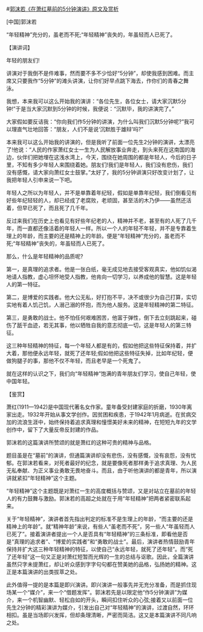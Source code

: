 #[郭沫若《在萧红墓前的5分钟演讲》原文及赏析](https://www.vrrw.net/wx/14521.html)

[中国]郭沫若

“年轻精神”充分的，虽老而不死;“年轻精神”丧失的，年虽轻而人已死了。

【演讲词】

年轻的朋友们!

讲演对于我倒不是件难事，然而要不多不少恰好“5分钟”，却使我感到困难。而主席又只要我作“5分钟”的滩头讲演，让你们好早点跳下海去，作你们的青春之舞泳。

我想，本来我可以这么开始我的演讲：“各位先生，各位女士，请大家沉默5分钟!”于是当大家沉默到5分钟的时候，我便说：“沉默毕，我的讲演完了。”

大家假如要反诘我：“你向我们作5分钟的讲演，为什么叫我们沉默5分钟呢?”我可以理直气壮地回答：“朋友，人们不是说‘沉默胜于雄辩’吗?”

本来我可以这么开始我的讲演的，但是我听了前面一位先生2分钟的演讲，太漂亮了!他说：“人民的作家萧红女士一生为人民解放事业奔走，到头来死在这南国的海边，伙伴们把她埋在这浅水湾上，今天，围绕在她周围的都是年轻人，今后的日子里，不知有多少年轻人来围绕着她。朋友们!我们是年轻人，我们没有悲伤，我们没有感慨，请大家向萧红女士鼓掌。”太好了，我的5分钟讲演只好改变计划了，让我把年轻人引申来说一下吧。

年轻人之所以为年轻人，并不是单靠着年纪轻，假如是单靠年纪轻，我们倒看见有好些年纪轻轻的人，却已经成了老腐败，老顽固，甚至活的木乃伊——虽然还活着，但早已死了，而且死了几千年。

反过来我们在历史上也看见有好些年纪老的人，精神并不老，甚至有的人死了几千年，而一直都还像活着的年轻人一样。所以一个人的年轻不年轻，并不是专靠着生理上的年龄，而主要的还是精神上的年龄。便是“年轻精神”充分的，虽老而不死;“年轻精神”丧失的，年虽轻而人已死了。

那么，什么是年轻精神的品质呢?

第一，是真理的追求者。他是一张白纸，毫无成见地去接受客观真实，他如饥似渴地请人指教，虚心坦怀地受人指教，他肯向一切学习，以养成他的智慧。这是年轻人的第一特征。

第二，是博爱的实践者。他大公无私，好打抱不平，决不或很少为自己打算，实切实地有着人饥己饥，人溺己溺的怀抱，而为他人服务。这是年轻精神的第二特征。

第三，是勇敢的战士。他不怕任何艰难困苦，他富于弹性，倒下去立刻跳起来，碰伤了舐干血迹，若无其事，他以牺牲自我的意志彻底一切，这是年轻人的第三特征。

这三种年轻精神的特征，每一个年轻人都是有的，假如他把这些特征保持着，并扩大着，那他便永远年轻，就死了还年轻;假如他把这些特征失掉，比如年纪轻，便做狗腿子的事，那他不仅不年轻，而且老早是一个死鬼了。

就在这样的认识之下，我们向“年轻精神”饱满的青年朋友们学习，使自己年轻，使中国年轻。



【鉴赏】

萧红(1911—1942)是中国现代著名女作家。童年备受封建家庭的折磨，1930年离家出走。1932年开始从事文学创作。因贫困和疾患，于1942年1月病逝。在贫病交加的流浪生涯中，始终保持着追求真理和憧憬美好未来的精神，在短短九年的文学创作中，留下了大量反帝反封建的作品。

郭沫若的这篇演讲所赞颂的就是萧红的这种可贵的精神与品格。

题目虽是在“墓前”的演讲，但通篇演讲却没有悲伤，没有感慨，没有哀怨，没有忧郁。在郭沫若看来，对死者最好的纪念，就是要像死者那样勇于追求真理、为人民无私奉献、为正义事业勇敢无畏地奋斗。而且，由于听他演讲的都是青年，所以演讲就紧扣“年轻精神”这个主题。

“年轻精神”这个主题既是对萧红一生的高度概括与赞颂，又是对站立在墓前的年轻人的有力鼓舞与激励。郭沫若的高超之处就在于用“年轻精神”把两者紧密联系起来。

关于“年轻精神”，演讲者首先指出判定的标准不是生理上的年龄，“而主要的还是精神上的年龄”。就“精神年龄”来说，有些人“虽老而不死”，另一些人“年虽轻而人已死了”。接着演讲者提出一个人是否具有“年轻精神”的三条标准，即看他是否是“真理的追求者”、“博爱的实践者”和“勇敢的战士”。最后，演讲者热情鼓励青年保持并扩大这三种年轻精神的特征，以使自己“永远年轻，就死了还年轻”。而“死了还年轻”这一句又正是对萧红短暂而光辉的一生的总结与讴歌。因此，全篇演讲虽然只字未提萧红，却让听众感到字字句句都在赞美她的品格，弘扬她的精神。这正是本篇演讲的出类拔萃之处。

此外值得一提的是本篇是即兴演讲。即兴演讲一般事先并无充分准备，而是抓住现场某一个“媒介”，来一个“借题发挥”。郭沫若先是以限定他“作5分钟演讲”为媒介，来一个机智幽默、轻松自如的开头，瞬间扣住听众的心弦;接着又以前面一位先生2分钟的精彩演讲为媒介，引发出自己对“年轻精神”的演讲，过渡自然，环环相扣。虽是当场即兴发挥，但却条理清晰，严密而简洁。这又是本篇演讲不同凡响之处。

